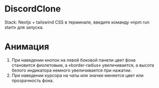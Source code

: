 # DiscordClone

Stack: Nextjs + tailswind CSS
в терминале, введите команду «npm run start» для запуска.

# Анимация

1. При наведении кнопок на левой боковой панели цвет фона становится фиолетовым, а «border-radius» увеличивается, а высота белого индикатора немного увеличивается при нажатии.
2. При наведении курсора на чаты или значки меняется цвет или прозрачность фона.
